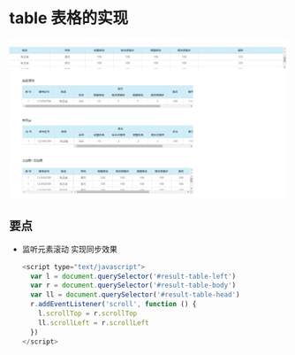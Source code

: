 # table 表格的实现

![](https://github.com/xueyeqing/html-demo/blob/master/table/image/a.png)

## 要点 
- 监听元素滚动 实现同步效果

    ```javascript
    <script type="text/javascript">
      var l = document.querySelector('#result-table-left')
      var r = document.querySelector('#result-table-body')
      var ll = document.querySelector('#result-table-head')
      r.addEventListener('scroll', function () {
        l.scrollTop = r.scrollTop
        ll.scrollLeft = r.scrollLeft
      })
    </script>
    ```